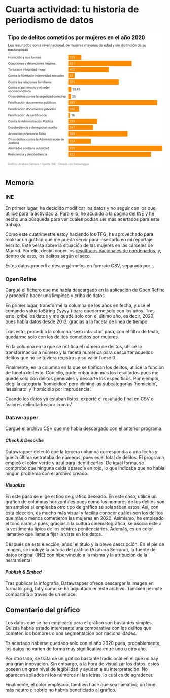 # Cuarta actividad: tu historia de periodismo de datos

![infografia](/img/delitos-mujeres.png "gráfico sobre los tipos de delitos cometidos por mujeres en 2020")

## Memoria

### INE

En primer lugar, he decidido modificar los datos y no seguir con los que utilicé para la actividad 3. Para ello, he acudido a la página del INE y he hecho una búsqueda para ver cuáles podían ser más acertados para este trabajo.

Como este cuatrimestre estoy haciendo los TFG, he aprovechado para realizar un gráfico que me pueda servir para insertarlo en mi reportaje escrito. Este versa sobre la situación de las mujeres en las cárceles de Madrid. Por ello, decidí coger los [resultados nacionales de condenados](https://www.ine.es/dynt3/inebase/es/index.htm?padre=4726&capsel=3978#), y, dentro de esto, los delitos según el sexo. 

Estos datos procedí a descargármelos en formato CSV, separado por ;.

### Open Refine

Cargué el fichero que me había descargado en la aplicación de Open Refine y procedí a hacer una limpieza y criba de datos.

En primer lugar, transformé la columna de los años en fecha, y usé el comando value.toString (‘yyyy’) para quedarme solo con los años. Tras esto, cribé los datos y me quedé solo con el último año, es decir, 2020, pues había datos desde 2013, gracias a la faceta de línea de tiempo.

Tras esto, procedí a la columna ‘sexo infractor’ para, con el filtro de texto, quedarme solo con los delitos cometidos por mujeres.

En la columna en la que se notifica el número de delitos, utilicé la transformación a número y la faceta numérica para descartar aquellos delitos que no se tuviera registros y su valor fuese 0.

Finalmente, en la columna en la que se tipifican los delitos, utilicé la función de faceta de texto. Con ello, pude cribar aún más los resultados pues me quedé solo con delitos generales y descarté los específicos. Por ejemplo, elegí la categoría ‘homicidios’ pero eliminé las subcategorías ‘homicidio’, ‘asesinato’ y ‘homicidio por imprudencia’.

Cuando los datos ya estaban listos, exporté el resultado final en CSV o ‘valores delimitados por comas’.

### Datawrapper

Cargué el archivo CSV que me había descargado con el anterior programa.

#### *Check & Describe*

Datawrapper detectó que la tercera columna correspondía a una fecha y que la última se trataba de números, pues es el total de delitos. El programa empleó el color verde y azul para identificarlas. De igual forma, se comprobó que ninguna celda aparecía en rojo, lo que indicaba que no había ningún problema con el archivo creado.

#### *Visualize*

En este paso se elige el tipo de gráfico deseado. En este caso, utilicé un gráfico de columnas horizontales pues como los nombres de los delitos son tan amplios si empleaba otro tipo de gráfico se solapaban estos. Así, con esta elección, es mucho más visual y facilita conocer cuáles son los delitos que más o menos cometieron las mujeres en 2020. Asimismo, he empleado el tono naranja pues, gracias a la cultura cinematográfica, se asocia este a la vestimenta típica de los centros penitenciarios. Además, es un color llamativo que llama a fijar la vista en los datos.

Después de esta elección, añadí el título y la breve descripción. En el pie de imagen, se incluye la autoría del gráfico (Azahara Serrano), la fuente de datos original (INE) con hipervínculo a la misma y la atribución de la herramienta. 

#### *Publish & Embed*

Tras publicar la infografía, Datawrapper ofrece descargar la imagen en formato .png, tal y como se ha adjuntado en este archivo. También permite compartirla a través de un enlace.

## Comentario del gráfico

Los datos que se han empleado para el gráfico son bastantes simples. Quizás habría estado interesante una comparativa con los delitos que cometen los hombres o una segmentación por nacionalidades.

Es acertado haberse quedado solo con el año 2020 pues, probablemente, los datos no varíen de forma muy significativa entre uno u otro año.

Por otro lado, se trata de un gráfico bastante tradicional en el que no hay una gran innovación. Sin embargo, a la hora de visualizar los datos, estos poseen un gran nivel de legibilidad y ayudan a su interpretación. No aparecen apilados ni los números ni las letras, lo cual es de agradecer.

Finalmente, el color empleado, también hace que sea llamativo, un tono más neutro o sobrio no habría beneficiado al gráfico.


